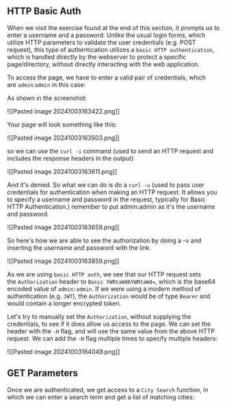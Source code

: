 ## HTTP Basic Auth

When we visit the exercise found at the end of this section, it prompts us to enter a username and a password. Unlike the usual login forms, which utilize HTTP parameters to validate the user credentials (e.g. POST request), this type of authentication utilizes a `basic HTTP authentication`, which is handled directly by the webserver to protect a specific page/directory, without directly interacting with the web application.

To access the page, we have to enter a valid pair of credentials, which are `admin`:`admin` in this case:

As shown in the screenshot:

![[Pasted image 20241003163422.png]]

Your page will look something like this:

![[Pasted image 20241003163503.png]]

so we can use the `curl -i` command (used to send an HTTP request and includes the response headers in the output)

![[Pasted image 20241003163611.png]]

And it's denied. So what we can do is do a `curl -u` (used to pass user credentials for authentication when making an HTTP request. It allows you to specify a username and password in the request, typically for Basic HTTP Authentication.) remember to put admin:admin as it's the username and password.

![[Pasted image 20241003163659.png]]

So here's how we are able to see the authorization by doing a -v and inserting the username and password with the link.

![[Pasted image 20241003163859.png]]

As we are using `basic HTTP auth`, we see that our HTTP request sets the `Authorization` header to `Basic YWRtaW46YWRtaW4=`, which is the base64 encoded value of `admin:admin`. If we were using a modern method of authentication (e.g. `JWT`), the `Authorization` would be of type `Bearer` and would contain a longer encrypted token.

Let's try to manually set the `Authorization`, without supplying the credentials, to see if it does allow us access to the page. We can set the header with the `-H` flag, and will use the same value from the above HTTP request. We can add the `-H` flag multiple times to specify multiple headers:

![[Pasted image 20241003164049.png]]

## GET Parameters

Once we are authenticated, we get access to a `City Search` function, in which we can enter a search term and get a list of matching cities: